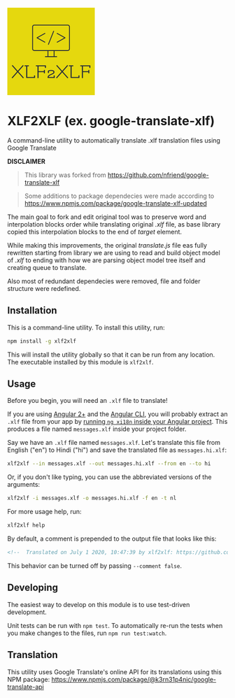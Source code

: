 
![XLF2XLF](./logo.png)

# XLF2XLF (ex. google-translate-xlf)
A command-line utility to automatically translate .xlf translation files using Google Translate

**DISCLAIMER**

> This library was forked from https://github.com/nfriend/google-translate-xlf

> Some additions to package dependecies were made according to https://www.npmjs.com/package/google-translate-xlf-updated

The main goal to fork and edit original tool was to preserve word and interpolation blocks order while translating original _.xlf_ file, as base library copied this interpolation blocks to the end of _target_ element.

While making this improvements, the original _translate.js_ file eas fully rewritten starting from library we are using to read and build object model of _.xlf_ to ending with how we are parsing object model tree itself and creating queue to translate. 

Also most of redundant dependecies were removed, file and folder structure were redefined.

## Installation

This is a command-line utility.  To install this utility, run:

```bash
npm install -g xlf2xlf
```

This will install the utility globally so that it can be run from any location. The executable installed by this module is `xlf2xlf`.

## Usage

Before you begin, you will need an `.xlf` file to translate!

If you are using [Angular 2+](https://angular.io/) and the [Angular CLI](https://cli.angular.io/), you will probably extract an `.xlf` file from your app by [running `ng xi18n` inside your Angular project](https://angular.io/guide/i18n#create-a-translation-source-file-with-ng-xi18n).  This produces a file named `messages.xlf` inside your project folder.

Say we have an `.xlf` file named `messages.xlf`.  Let's translate this file from English ("en") to Hindi ("hi") and save the translated file as `messages.hi.xlf`:

```bash
xlf2xlf --in messages.xlf --out messages.hi.xlf --from en --to hi
```

Or, if you don't like typing, you can use the abbreviated versions of the arguments:

```bash
xlf2xlf -i messages.xlf -o messages.hi.xlf -f en -t nl
```

For more usage help, run:

```bash
xlf2xlf help
```

By default, a comment is prepended to the output file that looks like this:

```xml
<!--  Translated on July 1 2020, 10:47:39 by xlf2xlf: https://github.com/chekit/xlf2xlf -->
```

This behavior can be turned off by passing `--comment false`.

## Developing

The easiest way to develop on this module is to use test-driven development.

Unit tests can be run with `npm test`.  To automatically re-run the tests when you make changes to the files, run `npm run test:watch`.

## Translation

This utility uses Google Translate's online API for its translations using this NPM package: https://www.npmjs.com/package/@k3rn31p4nic/google-translate-api
